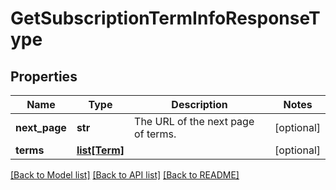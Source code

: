 # GetSubscriptionTermInfoResponseType

## Properties
Name | Type | Description | Notes
------------ | ------------- | ------------- | -------------
**next_page** | **str** | The URL of the next page of terms.  | [optional] 
**terms** | [**list[Term]**](Term.md) |  | [optional] 

[[Back to Model list]](../README.md#documentation-for-models) [[Back to API list]](../README.md#documentation-for-api-endpoints) [[Back to README]](../README.md)

